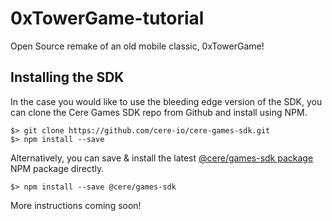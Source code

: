 # 0xTowerGame-tutorial
Open Source remake of an old mobile classic, 0xTowerGame!

## Installing the SDK

In the case you would like to use the bleeding edge version of the SDK, you can clone the Cere Games SDK repo from Github and install using NPM.

```
$> git clone https://github.com/cere-io/cere-games-sdk.git
$> npm install --save
```

Alternatively, you can save & install the latest [@cere/games-sdk package](https://www.npmjs.com/package/@cere/games-sdk) NPM package directly.

```
$> npm install --save @cere/games-sdk
```

More instructions coming soon!
